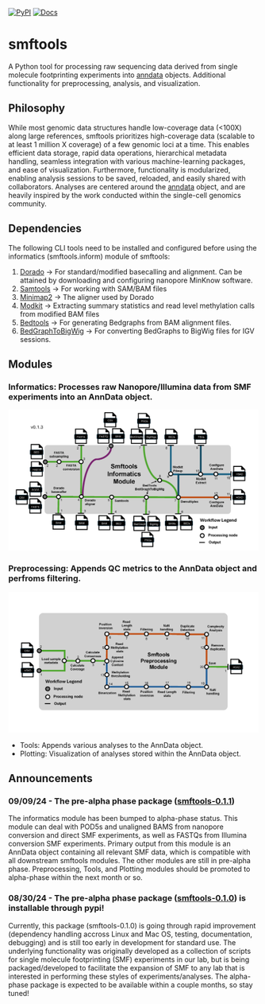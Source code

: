 [![PyPI](https://img.shields.io/pypi/v/smftools.svg)](https://pypi.org/project/smftools)
[![Docs](https://readthedocs.org/projects/smftools/badge/?version=latest)](https://smftools.readthedocs.io/en/latest/?badge=latest)

# smftools
A Python tool for processing raw sequencing data derived from single molecule footprinting experiments into [anndata](https://anndata.readthedocs.io/en/latest/) objects. Additional functionality for preprocessing, analysis, and visualization.

## Philosophy
While most genomic data structures handle low-coverage data (<100X) along large references, smftools prioritizes high-coverage data (scalable to at least 1 million X coverage) of a few genomic loci at a time. This enables efficient data storage, rapid data operations, hierarchical metadata handling, seamless integration with various machine-learning packages, and ease of visualization. Furthermore, functionality is modularized, enabling analysis sessions to be saved, reloaded, and easily shared with collaborators. Analyses are centered around the [anndata](https://anndata.readthedocs.io/en/latest/) object, and are heavily inspired by the work conducted within the single-cell genomics community.

## Dependencies
The following CLI tools need to be installed and configured before using the informatics (smftools.inform) module of smftools:
1) [Dorado](https://github.com/nanoporetech/dorado) -> For standard/modified basecalling and alignment. Can be attained by downloading and configuring nanopore MinKnow software.
2) [Samtools](https://github.com/samtools/samtools) -> For working with SAM/BAM files
3) [Minimap2](https://github.com/lh3/minimap2) -> The aligner used by Dorado
4) [Modkit](https://github.com/nanoporetech/modkit) -> Extracting summary statistics and read level methylation calls from modified BAM files
5) [Bedtools](https://github.com/arq5x/bedtools2) -> For generating Bedgraphs from BAM alignment files.
6) [BedGraphToBigWig](https://genome.ucsc.edu/goldenPath/help/bigWig.html) -> For converting BedGraphs to BigWig files for IGV sessions.

## Modules
### Informatics: Processes raw Nanopore/Illumina data from SMF experiments into an AnnData object.
![](docs/source/_static/smftools_informatics_diagram.png)
### Preprocessing: Appends QC metrics to the AnnData object and perfroms filtering.
![](docs/source/_static/smftools_preprocessing_diagram.png)
- Tools: Appends various analyses to the AnnData object.
- Plotting: Visualization of analyses stored within the AnnData object.

## Announcements
### 09/09/24 - The pre-alpha phase package ([smftools-0.1.1](https://pypi.org/project/smftools/))
The informatics module has been bumped to alpha-phase status. This module can deal with POD5s and unaligned BAMS from nanopore conversion and direct SMF experiments, as well as FASTQs from Illumina conversion SMF experiments. Primary output from this module is an AnnData object containing all relevant SMF data, which is compatible with all downstream smftools modules. The other modules are still in pre-alpha phase. Preprocessing, Tools, and Plotting modules should be promoted to alpha-phase within the next month or so.

### 08/30/24 - The pre-alpha phase package ([smftools-0.1.0](https://pypi.org/project/smftools/)) is installable through pypi!
Currently, this package (smftools-0.1.0) is going through rapid improvement (dependency handling accross Linux and Mac OS, testing, documentation, debugging) and is still too early in development for standard use. The underlying functionality was originally developed as a collection of scripts for single molecule footprinting (SMF) experiments in our lab, but is being packaged/developed to facilitate the expansion of SMF to any lab that is interested in performing these styles of experiments/analyses. The alpha-phase package is expected to be available within a couple months, so stay tuned!
